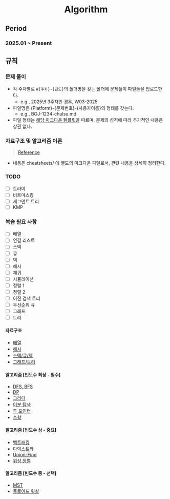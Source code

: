 <h1 align="center">Algorithm</h1>

## Period

### 2025.01 ~ Present

## 규칙

### 문제 풀이

- 각 주차별로 `W{주차}-{년도}`의 폴더명을 갖는 폴더에 문제풀이 파일들을 업로드한다.
  - e.g., 2025년 3주차인 경우, W03-2025
- 파일명은 {Platform}-{문제번호}-{사용자이름}의 형태를 갖는다.
  - e.g., BOJ-1234-chulsu.md
- 파일 형태는 [해당 마크다운 템플릿](./docs/solved-problem.md)을 따르며, 문제의 성격에 따라 추가적인 내용은 상관 없다.

### 자료구조 및 알고리즘 이론

> [Reference](https://blog.encrypted.gg/category/강좌/실전%20알고리즘?page=2)

- 내용은 cheatsheets/ 에 별도의 마크다운 파일로서, 관련 내용을 상세히 정리한다.

### TODO

- [ ] 트라이
- [ ] 비트마스킹
- [ ] 세그먼트 트리
- [ ] KMP

### 복습 필요 사항

- [ ] 배열
- [ ] 연결 리스트
- [ ] 스택
- [ ] 큐
- [ ] 덱
- [ ] 해시
- [ ] 재귀
- [ ] 시뮬레이션
- [ ] 정렬 1
- [ ] 정렬 2
- [ ] 이진 검색 트리
- [ ] 우선순위 큐
- [ ] 그래프
- [ ] 트리

#### 자료구조

- [배열](./cheatsheets/array.md)
- [해시](./cheatsheets/hash.md)
- [스택/큐/덱](./cheatsheets/stack-queue-deque.md)
- [그래프/트리](./cheatsheets/graph_tree.md)

#### 알고리즘 [빈도수 최상 - 필수]

- [DFS, BFS](./cheatsheets/dfs-bfs.md)
- [DP](./cheatsheets/dp.md)
- [그리디](./cheatsheets/greedy.md)
- [이분 탐색](./cheatsheets/binary-search.md)
- [투 포인터](./cheatsheets/two-pointer.md)
- [수학](./cheatsheets/math.md)

#### 알고리즘 [빈도수 상 - 중요]

- [백트래킹](./cheatsheets/backtracking.md)
- [다익스트라](./cheatsheets/dijkstra.md)
- [Union-Find](./cheatsheets/union-find.md)
- [위상 정렬](./cheatsheets/topological-sort.md)

#### 알고리즘 [빈도수 중 - 선택]

- [MST](./cheatsheets/mst.md)
- [플로이드 워샬](./cheatsheets/floyd.md)
